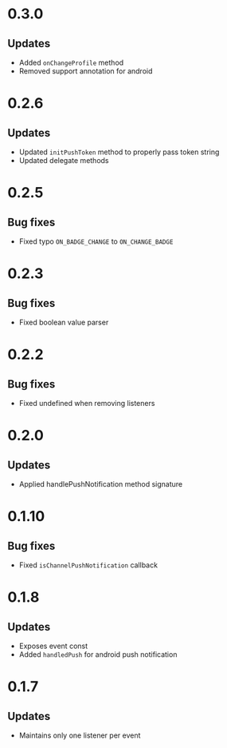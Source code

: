 # 0.3.0
## Updates
* Added `onChangeProfile` method
* Removed support annotation for android

# 0.2.6
## Updates
* Updated `initPushToken` method to properly pass token string
* Updated delegate methods

# 0.2.5
## Bug fixes 
* Fixed typo `ON_BADGE_CHANGE` to `ON_CHANGE_BADGE`

# 0.2.3
## Bug fixes
* Fixed boolean value parser

# 0.2.2
## Bug fixes
* Fixed undefined when removing listeners

# 0.2.0
## Updates
* Applied handlePushNotification method signature

# 0.1.10
## Bug fixes
* Fixed `isChannelPushNotification` callback

# 0.1.8
## Updates
* Exposes event const
* Added `handledPush` for android push notification

# 0.1.7
## Updates
* Maintains only one listener per event
